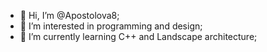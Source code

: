 - 👋 Hi, I’m @Apostolova8;
- 👀 I’m interested in programming and design;
- 🌱 I’m currently learning C++ and Landscape architecture;


<!---
Apostolova8/Apostolova8 is a ✨ special ✨ repository because its `README.md` (this file) appears on your GitHub profile.
You can click the Preview link to take a look at your changes.
--->
